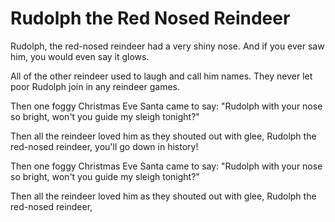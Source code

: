 # Rudolph the Red Nosed Reindeer

Rudolph, the red-nosed reindeer had a very shiny nose. And if you ever saw him, you would even say it glows.

All of the other reindeer used to laugh and call him names. They never let poor Rudolph join in any reindeer games.

Then one foggy Christmas Eve Santa came to say: "Rudolph with your nose so bright, won't you guide my sleigh tonight?"

Then all the reindeer loved him as they shouted out with glee, Rudolph the red-nosed reindeer, you'll go down in history!

Then one foggy Christmas Eve Santa came to say: "Rudolph with your nose so bright, won't you guide my sleigh tonight?"

Then all the reindeer loved him as they shouted out with glee, Rudolph the red-nosed reindeer,

